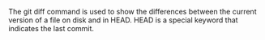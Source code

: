 The git diff command is used to show the differences between the current version of a file on disk and in HEAD. HEAD is a special keyword that indicates the last commit.

